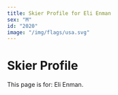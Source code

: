 ```yaml
---
title: Skier Profile for Eli Enman
sex: "M"
id: "2020"
image: "/img/flags/usa.svg" 
---
```


# Skier Profile

This page is for: Eli Enman.
    
